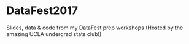 # DataFest2017
Slides, data &amp; code from my DataFest prep workshops (Hosted by the amazing UCLA undergrad stats club!)
